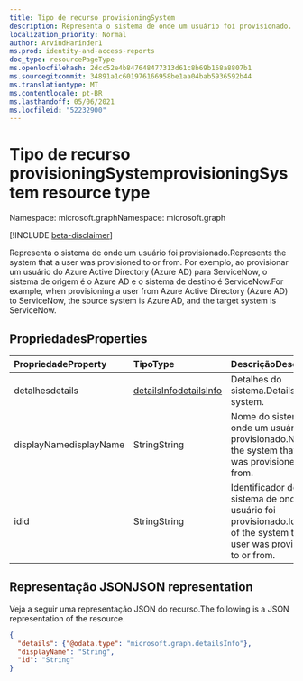 ```yaml
---
title: Tipo de recurso provisioningSystem
description: Representa o sistema de onde um usuário foi provisionado.
localization_priority: Normal
author: ArvindHarinder1
ms.prod: identity-and-access-reports
doc_type: resourcePageType
ms.openlocfilehash: 2dcc52e4b847648477313d61c8b69b168a8807b1
ms.sourcegitcommit: 34891a1c601976166958be1aa04bab5936592b44
ms.translationtype: MT
ms.contentlocale: pt-BR
ms.lasthandoff: 05/06/2021
ms.locfileid: "52232900"
---
```

# <a name="provisioningsystem-resource-type"></a><span data-ttu-id="a595f-103">Tipo de recurso provisioningSystem</span><span class="sxs-lookup"><span data-stu-id="a595f-103">provisioningSystem resource type</span></span>

<span data-ttu-id="a595f-104">Namespace: microsoft.graph</span><span class="sxs-lookup"><span data-stu-id="a595f-104">Namespace: microsoft.graph</span></span>

[!INCLUDE [beta-disclaimer](../../includes/beta-disclaimer.md)]

<span data-ttu-id="a595f-105">Representa o sistema de onde um usuário foi provisionado.</span><span class="sxs-lookup"><span data-stu-id="a595f-105">Represents the system that a user was provisioned to or from.</span></span> <span data-ttu-id="a595f-106">Por exemplo, ao provisionar um usuário do Azure Active Directory (Azure AD) para ServiceNow, o sistema de origem é o Azure AD e o sistema de destino é ServiceNow.</span><span class="sxs-lookup"><span data-stu-id="a595f-106">For example, when provisioning a user from Azure Active Directory (Azure AD) to ServiceNow, the source system is Azure AD, and the target system is ServiceNow.</span></span>

## <a name="properties"></a><span data-ttu-id="a595f-107">Propriedades</span><span class="sxs-lookup"><span data-stu-id="a595f-107">Properties</span></span>

| <span data-ttu-id="a595f-108">Propriedade</span><span class="sxs-lookup"><span data-stu-id="a595f-108">Property</span></span>     | <span data-ttu-id="a595f-109">Tipo</span><span class="sxs-lookup"><span data-stu-id="a595f-109">Type</span></span>        | <span data-ttu-id="a595f-110">Descrição</span><span class="sxs-lookup"><span data-stu-id="a595f-110">Description</span></span> |
|:-------------|:------------|:------------|
|<span data-ttu-id="a595f-111">detalhes</span><span class="sxs-lookup"><span data-stu-id="a595f-111">details</span></span>|[<span data-ttu-id="a595f-112">detailsInfo</span><span class="sxs-lookup"><span data-stu-id="a595f-112">detailsInfo</span></span>](detailsinfo.md)|<span data-ttu-id="a595f-113">Detalhes do sistema.</span><span class="sxs-lookup"><span data-stu-id="a595f-113">Details of the system.</span></span>|
|<span data-ttu-id="a595f-114">displayName</span><span class="sxs-lookup"><span data-stu-id="a595f-114">displayName</span></span>|<span data-ttu-id="a595f-115">String</span><span class="sxs-lookup"><span data-stu-id="a595f-115">String</span></span>|<span data-ttu-id="a595f-116">Nome do sistema de onde um usuário foi provisionado.</span><span class="sxs-lookup"><span data-stu-id="a595f-116">Name of the system that a user was provisioned to or from.</span></span>|
|<span data-ttu-id="a595f-117">id</span><span class="sxs-lookup"><span data-stu-id="a595f-117">id</span></span>|<span data-ttu-id="a595f-118">String</span><span class="sxs-lookup"><span data-stu-id="a595f-118">String</span></span>|<span data-ttu-id="a595f-119">Identificador do sistema de onde um usuário foi provisionado.</span><span class="sxs-lookup"><span data-stu-id="a595f-119">Identifier of the system that a user was provisioned to or from.</span></span>|

## <a name="json-representation"></a><span data-ttu-id="a595f-120">Representação JSON</span><span class="sxs-lookup"><span data-stu-id="a595f-120">JSON representation</span></span>

<span data-ttu-id="a595f-121">Veja a seguir uma representação JSON do recurso.</span><span class="sxs-lookup"><span data-stu-id="a595f-121">The following is a JSON representation of the resource.</span></span>

<!-- {
  "blockType": "resource",
  "optionalProperties": [

  ],
  "@odata.type": "microsoft.graph.provisioningSystem",
  "baseType": null
}-->

```json
{
  "details": {"@odata.type": "microsoft.graph.detailsInfo"},
  "displayName": "String",
  "id": "String"
}
```

<!-- uuid: 16cd6b66-4b1a-43a1-adaf-3a886856ed98
2019-02-04 14:57:30 UTC -->
<!-- {
  "type": "#page.annotation",
  "description": "provisioningSystem resource",
  "keywords": "",
  "section": "documentation",
  "tocPath": ""
}-->


